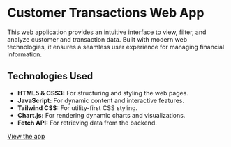 # Customer Transactions Web App

This web application provides an intuitive interface to view, filter, and analyze customer and transaction data. Built with modern web technologies, it ensures a seamless user experience for managing financial information.

## Technologies Used
- **HTML5 & CSS3:** For structuring and styling the web pages.
- **JavaScript:** For dynamic content and interactive features.
- **Tailwind CSS:** For utility-first CSS styling.
- **Chart.js:** For rendering dynamic charts and visualizations.
- **Fetch API:** For retrieving data from the backend.

[View the app](https://ahmed-fathy-abkarenoo.github.io/customer-transactions/)
